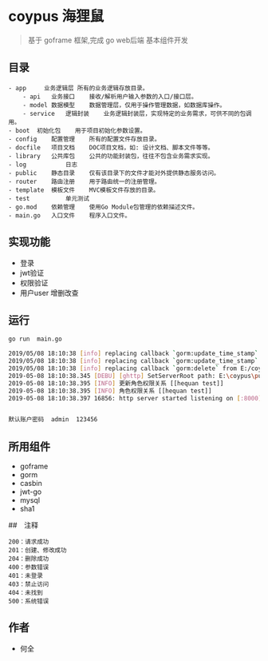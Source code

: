 # coypus  海狸鼠

> 基于 goframe 框架,完成 go web后端 基本组件开发

## 目录

```
- app	  业务逻辑层	所有的业务逻辑存放目录。
    - api	业务接口	接收/解析用户输入参数的入口/接口层。
    - model	数据模型	数据管理层，仅用于操作管理数据，如数据库操作。
    - service	逻辑封装	业务逻辑封装层，实现特定的业务需求，可供不同的包调用。
- boot	初始化包	用于项目初始化参数设置。
- config	配置管理	所有的配置文件存放目录。
- docfile	项目文档	DOC项目文档，如: 设计文档、脚本文件等等。
- library	公共库包	公共的功能封装包，往往不包含业务需求实现。
- log           日志
- public	静态目录	仅有该目录下的文件才能对外提供静态服务访问。
- router	路由注册	用于路由统一的注册管理。
- template	模板文件	MVC模板文件存放的目录。
- test          单元测试
- go.mod	依赖管理	使用Go Module包管理的依赖描述文件。
- main.go	入口文件	程序入口文件。
```


## 实现功能
* 登录
* jwt验证
* 权限验证
* 用户user   增删改查




##  运行

```bash
go run  main.go

2019/05/08 18:10:38 [info] replacing callback `gorm:update_time_stamp` from E:/coypus/app/model/model.go:40
2019/05/08 18:10:38 [info] replacing callback `gorm:update_time_stamp` from E:/coypus/app/model/model.go:41
2019/05/08 18:10:38 [info] replacing callback `gorm:delete` from E:/coypus/app/model/model.go:42
2019-05-08 18:10:38.345 [DEBU] [ghttp] SetServerRoot path: E:\coypus\public
2019-05-08 18:10:38.395 [INFO] 更新角色权限关系 [[hequan test]]
2019-05-08 18:10:38.395 [INFO] 角色权限关系 [[hequan test]]
2019-05-08 18:10:38.397 16856: http server started listening on [:8000]


默认账户密码  admin  123456
```

## 所用组件
* goframe
* gorm
* casbin
* jwt-go
* mysql
* sha1


##　注释


```
200：请求成功
201：创建、修改成功
204：删除成功
400：参数错误
401：未登录
403：禁止访问
404：未找到
500：系统错误
```

## 作者
* 何全

